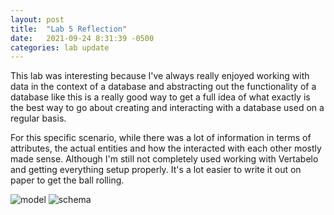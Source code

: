 ```yaml
---
layout: post
title:  "Lab 5 Reflection"
date:   2021-09-24 8:31:39 -0500
categories: lab update
---
```


  This lab was interesting because I've always really enjoyed working with data in the context of a database
and abstracting out the functionality of a database like this is a really good way to get a full idea of what
exactly is the best way to go about creating and interacting with a database used on a regular basis.

  For this specific scenario, while there was a lot of information in terms of attributes, the actual
entities and how the interacted with each other mostly made sense. Although I'm still not completely used
working with Vertabelo and getting everything setup properly. It's a lot easier to write it out on paper to
get the ball rolling.

![model]({{thoopchuk26.github.io}}/_images/diagram.PNG)
![schema](thoopchuk26.github.io/blog/_images/schema.PNG)
